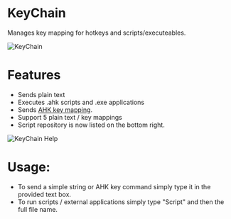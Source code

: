 # KeyChain
Manages key mapping for hotkeys and scripts/executeables.

![KeyChain](https://user-images.githubusercontent.com/32394719/178035093-235c7b7c-9987-4681-9fdb-ddf3327acd37.PNG)

# Features
- Sends plain text
- Executes .ahk scripts and .exe applications
- Sends [AHK key mapping](https://www.autohotkey.com/docs/commands/Send.htm).
- Support 5 plain text / key mappings
- Script repository is now listed on the bottom right.

![KeyChain Help](https://user-images.githubusercontent.com/32394719/178319097-d7a6e608-d705-40dc-8dbc-d3390553d859.png)

# Usage:
- To send a simple string or AHK key command simply type it in the provided text box.
- To run scripts / external applications simply type "Script" and then the full file name.


